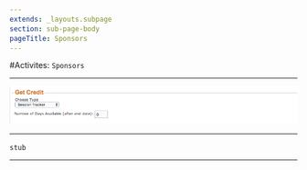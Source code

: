```yaml
---
extends: _layouts.subpage
section: sub-page-body
pageTitle: Sponsors
---
```


#Activites: `Sponsors`

---

![Image of Sponsors](../img/activity/get_credit.png)

---

`stub`

---